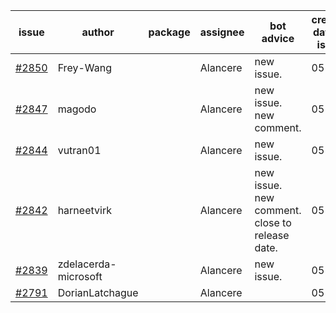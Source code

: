 | issue | author | package | assignee | bot advice | created date of issue | target release date | date from target |
| ------ | ------ | ------ | ------ | ------ | ------ | ------ | :-----: |
| [#2850](https://github.com/Azure/sdk-release-request/issues/2850) | Frey-Wang |  | Alancere | new issue. | 05-27 | 06-06 |  |
| [#2847](https://github.com/Azure/sdk-release-request/issues/2847) | magodo |  | Alancere | new issue. new comment. | 05-27 | 06-13 |  |
| [#2844](https://github.com/Azure/sdk-release-request/issues/2844) | vutran01 |  | Alancere | new issue. | 05-26 | 06-09 |  |
| [#2842](https://github.com/Azure/sdk-release-request/issues/2842) | harneetvirk |  | Alancere | new issue. new comment. close to release date.  | 05-26 | 05-30 | 2 |
| [#2839](https://github.com/Azure/sdk-release-request/issues/2839) | zdelacerda-microsoft |  | Alancere | new issue. | 05-25 | 06-08 |  |
| [#2791](https://github.com/Azure/sdk-release-request/issues/2791) | DorianLatchague |  | Alancere |  | 05-12 | 05-16 |  |
